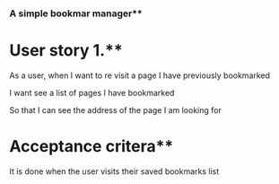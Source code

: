 ### A simple bookmar manager**

# User story 1.**

As a user, when I want to re visit a page I have previously bookmarked

I want see a list of pages I have bookmarked

So that I can see the address of the page I am looking for

# Acceptance critera**

It is done when the user visits their saved bookmarks list